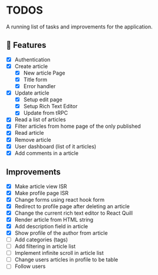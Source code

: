 # TODOS

A running list of tasks and improvements for the application.

## 🚀 Features

- [X] Authentication
- [X] Create article
  - [X] New article Page
  - [X] Title form
  - [X] Error handler
- [X] Update article
  - [X] Setup edit page
  - [X] Setup Rich Text Editor
  - [X] Update from tRPC
- [X] Read a list of articles
- [X] Filter articles from home page of the only published
- [X] Read article
- [X] Remove article
- [X] User dashboard (list of it articles)
- [X] Add comments in a article

## Improvements

- [X] Make article view ISR
- [X] Make profile page ISR
- [X] Change forms using react hook form
- [X] Redirect to profile page after deleting an article
- [X] Change the current rich text editor to React Quill
- [X] Render article from HTML string
- [X] Add description field in article
- [X] Show profile of the author from article
- [ ] Add categories (tags)
- [ ] Add filtering in article list
- [ ] Implement infinite scroll in article list
- [ ] Change users articles in profile to be table
- [ ] Follow users
